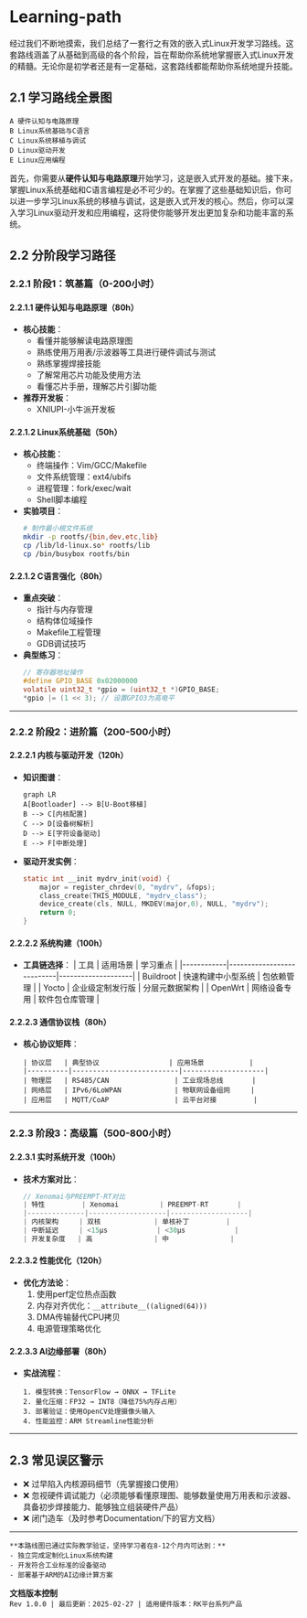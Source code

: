 # Learning-path

经过我们不断地摸索，我们总结了一套行之有效的嵌入式Linux开发学习路线。这套路线涵盖了从基础到高级的各个阶段，旨在帮助你系统地掌握嵌入式Linux开发的精髓。无论你是初学者还是有一定基础，这套路线都能帮助你系统地提升技能。

## 2.1 学习路线全景图
```mermaid
A 硬件认知与电路原理
B Linux系统基础与C语言
C Linux系统移植与调试
D Linux驱动开发
E Linux应用编程
```
首先，你需要从**硬件认知与电路原理**开始学习，这是嵌入式开发的基础。接下来，掌握Linux系统基础和C语言编程是必不可少的。在掌握了这些基础知识后，你可以进一步学习Linux系统的移植与调试，这是嵌入式开发的核心。然后，你可以深入学习Linux驱动开发和应用编程，这将使你能够开发出更加复杂和功能丰富的系统。

## 2.2 分阶段学习路径

### 2.2.1 阶段1：筑基篇（0-200小时）

#### 2.2.1.1 硬件认知与电路原理（80h）
- **核心技能**：
  - 看懂并能够解读电路原理图
  - 熟练使用万用表/示波器等工具进行硬件调试与测试
  - 熟练掌握焊接技能
  - 了解常用芯片功能及使用方法
  - 看懂芯片手册，理解芯片引脚功能
- **推荐开发板**：
  - XNIUPI-小牛派开发板


#### 2.2.1.2 Linux系统基础（50h）
- **核心技能**：
  - 终端操作：Vim/GCC/Makefile
  - 文件系统管理：ext4/ubifs
  - 进程管理：fork/exec/wait
  - Shell脚本编程
- **实验项目**：
  ```bash
  # 制作最小根文件系统
  mkdir -p rootfs/{bin,dev,etc,lib}
  cp /lib/ld-linux.so* rootfs/lib
  cp /bin/busybox rootfs/bin
  ```

#### 2.2.1.2 C语言强化（80h）
- **重点突破**：
  - 指针与内存管理
  - 结构体位域操作
  - Makefile工程管理
  - GDB调试技巧
- **典型练习**：
  ```c
  // 寄存器地址操作
  #define GPIO_BASE 0x02000000
  volatile uint32_t *gpio = (uint32_t *)GPIO_BASE;
  *gpio |= (1 << 3); // 设置GPIO3为高电平
  ```

---

### 2.2.2 阶段2：进阶篇（200-500小时）
#### 2.2.2.1 内核与驱动开发（120h）
- **知识图谱**：
  ```mermaid
  graph LR
  A[Bootloader] --> B[U-Boot移植]
  B --> C[内核配置]
  C --> D[设备树解析]
  D --> E[字符设备驱动]
  E --> F[中断处理]
  ```
- **驱动开发实例**：
  ```c
  static int __init mydrv_init(void) {
      major = register_chrdev(0, "mydrv", &fops);
      class_create(THIS_MODULE, "mydrv_class");
      device_create(cls, NULL, MKDEV(major,0), NULL, "mydrv");
      return 0;
  }
  ```

#### 2.2.2.2 系统构建（100h）
- **工具链选择**：
  | 工具       | 适用场景                  | 学习重点           |
  |------------|---------------------------|--------------------|
  | Buildroot  | 快速构建中小型系统        | 包依赖管理         |
  | Yocto      | 企业级定制发行版          | 分层元数据架构     |
  | OpenWrt    | 网络设备专用              | 软件包仓库管理     |

#### 2.2.2.3 通信协议栈（80h）
- **核心协议矩阵**：
  ```
  | 协议层   | 典型协议                 | 应用场景           |
  |----------|--------------------------|--------------------|
  | 物理层   | RS485/CAN                | 工业现场总线       |
  | 网络层   | IPv6/6LoWPAN             | 物联网设备组网     |
  | 应用层   | MQTT/CoAP                | 云平台对接         |
  ```

---

### 2.2.3 阶段3：高级篇（500-800小时）
#### 2.2.3.1 实时系统开发（100h）
- **技术方案对比**：
  ```c
  // Xenomai与PREEMPT-RT对比
  | 特性         | Xenomai          | PREEMPT-RT       |
  |--------------|-------------------|-------------------|
  | 内核架构     | 双核             | 单核补丁         |
  | 中断延迟     | <15μs            | <30μs            |
  | 开发复杂度   | 高               | 中               |
  ```

#### 2.2.3.2 性能优化（120h）
- **优化方法论**：
  1. 使用perf定位热点函数
  2. 内存对齐优化：`__attribute__((aligned(64)))`
  3. DMA传输替代CPU拷贝
  4. 电源管理策略优化

#### 2.2.3.3 AI边缘部署（80h）
- **实战流程**：
  ```
  1. 模型转换：TensorFlow → ONNX → TFLite
  2. 量化压缩：FP32 → INT8（降低75%内存占用）
  3. 部署验证：使用OpenCV处理摄像头输入
  4. 性能监控：ARM Streamline性能分析
  ```

---

## 2.3 常见误区警示
- ❌ 过早陷入内核源码细节（先掌握接口使用）
- ❌ 忽视硬件调试能力（必须能够看懂原理图、能够数量使用万用表和示波器、具备初步焊接能力、能够独立组装硬件产品）
- ❌ 闭门造车（及时参考Documentation/下的官方文档）

---
```{note}
**本路线图已通过实际教学验证，坚持学习者在8-12个月内可达到：**
- 独立完成定制化Linux系统构建
- 开发符合工业标准的设备驱动
- 部署基于ARM的AI边缘计算方案
```

**文档版本控制**  
`Rev 1.0.0 | 最后更新：2025-02-27 | 适用硬件版本：RK平台系列产品`

